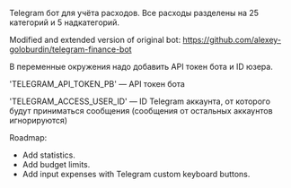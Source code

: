 Telegram бот для учёта расходов. Все расходы разделены на 25 категорий и 5 надкатегорий.

Modified and extended version of original bot: https://github.com/alexey-goloburdin/telegram-finance-bot


В переменные окружения надо добавить API токен бота и ID юзера.

'TELEGRAM_API_TOKEN_PB' — API токен бота

'TELEGRAM_ACCESS_USER_ID' — ID Telegram аккаунта, от которого будут приниматься сообщения (сообщения от остальных аккаунтов игнорируются)

Roadmap:
   * Add statistics.
   * Add budget limits.
   * Add input expenses with Telegram custom keyboard buttons.
